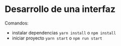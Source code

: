 # Desarrollo de una interfaz

Comandos:

- instalar dependencias `yarn install` o `npm install` 
- iniciar proyecto `yarn start` o `npm run start`
